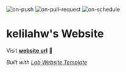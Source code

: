 
  ![on-push](../../actions/workflows/on-push.yaml/badge.svg)
  ![on-pull-request](../../actions/workflows/on-pull-request.yaml/badge.svg)
  ![on-schedule](../../actions/workflows/on-schedule.yaml/badge.svg)

  # kelilahw's Website

  Visit **[website url](#)** 🚀

  _Built with [Lab Website Template](https://greene-lab.gitbook.io/lab-website-template-docs)_
